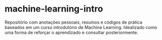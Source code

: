# machine-learning-intro
Repositório com anotações pessoais, resumos e códigos de prática baseados em um curso introdutório de Machine Learning. Idealizado como uma forma de reforçar o aprendizado e consultar posteriormente.
